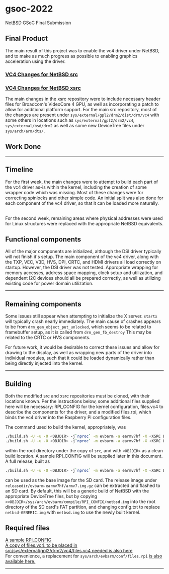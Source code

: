 # gsoc-2022
NetBSD GSoC Final Submission

## Final Product

The main result of this project was to enable the vc4 driver under NetBSD, and
to make as much progress as possible to enabling graphics acceleration using the driver.

### [VC4 Changes for NetBSD src](https://github.com/bSchnepp/src/tree/vc4)
### [VC4 Changes for NetBSD xsrc](https://github.com/bSchnepp/xsrc/tree/vc4)

The main changes in the xsrc repository were to include necessary header files for Broadcom's VideoCore 4 GPU, as well as incorporating a patch to allow for additional platform support.
For the main src repository, most of the changes are present under `sys/external/gpl2/drm2/dist/drm/vc4` with some others in locations such as `sys/external/gpl2/drm2/vc4`, `sys/external/bsd/drm2` as well as some new DeviceTree files under `sys/arch/arm/dts/`.

## Work Done
___
 
## Timeline
For the first week, the main changes were to attempt to build each part of the vc4 driver as-is within the kernel, including the creation of some wrapper code which was missing. Most of these changes were for correcting spinlocks and other simple code.
An initial split was also done for each component of the vc4 driver, so that it can be loaded more naturally. <br/> <br/>

For the second week, remaining areas where physical addresses were used for Linux structures were replaced with the appropriate NetBSD equivalents. 

## Functional components
All of the major components are initialized, although the DSI driver typically will not finish it's setup. The main component of the vc4 driver, along with the TXP, VEC, V3D, HVS, DPI, CRTC, and HDMI drivers all load correctly on startup. However, the DSI driver was not tested.
Appropriate wrapping for memory accesses, address space mapping, clock setup and utilization, and dependent I2C devices should all be prepared correctly, as well as utilizing existing code for power domain utilization.

___
 
## Remaining components
Some issues still appear when attempting to initialize the X server. `startx` will typically crash nearly immediately. The main cause of crashes appears to be from `drm_gem_object_put_unlocked`, which seems to be related to framebuffer setup, as it is called from `drm_gem_fb_destroy` This may be related to the CRTC or HVS components.

For future work, it would be desirable to correct these issues and allow for drawing to the display, as well as wrapping new parts of the driver into individual modules, such that it could be loaded dynamically rather than being directly injected into the kernel.

___

## Building
Both the modified src and xsrc repositories must be cloned, with their locations
known. 
Per the instructions below, some additional files supplied here will be necessary: RPI_CONFIG for the kernel configuration, files.vc4 to describe the components for the driver, and a modified files.rpi, which binds the vc4 driver into the Raspberry Pi configuration files.

The command used to build the kernel, appropriately, was
```sh
./build.sh -U -u -O <OBJDIR> -j`nproc` -m evbarm -a earmv7hf -X <XSRC LOCATION> -x tools
./build.sh -U -u -O <OBJDIR> -j`nproc` -m evbarm -a earmv7hf -X <XSRC LOCATION> -x kernel=<RPI CONFIG LOCATION>
```
within the root directory under the copy of `src`, and with `<OBJDIR>` as a clean build location. A sample RPI_CONFIG will be supplied later in this document.
<br/>
A full release, built as 
```sh
./build.sh -U -u -O <OBJDIR> -j`nproc` -m evbarm -a earmv7hf -X <XSRC LOCATION> -x release
```
can be used as the base image for the SD card. The release image under `releasedir/evbarm-earmv7hf/armv7.img.gz` can be extracted and flashed to an SD card. 
By default, this will be a generic build of NetBSD with the appropriate DeviceTree files, but by copying `<<OBJDIR>/sys/arch/evbarm/compile/RPI_CONFIG/netbsd.img` into the root directory of the SD card's FAT partition, and changing config.txt to
replace `netbsd-GENERIC.img` with `netbsd.img` to use the newly built kernel.

## Required files
[A sample RPI_CONFIG](RPI_CONFIG) <br/>
[A copy of files.vc4, to be placed in src/sys/external/gpl2/drm2/vc4/files.vc4 needed is also here](files.vc4) <br/>
For convenience, a replacement for `sys/arch/evbarm/conf/files.rpi` [is also available here.](files.rpi) <br/>

___
